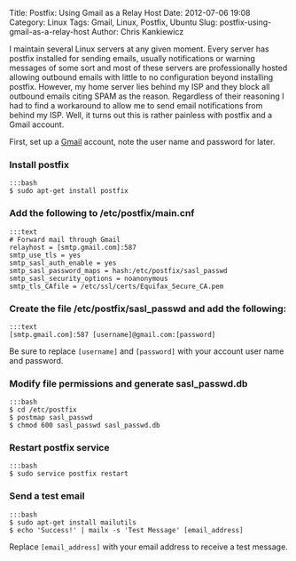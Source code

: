 Title: Postfix: Using Gmail as a Relay Host
Date: 2012-07-06 19:08
Category: Linux
Tags: Gmail, Linux, Postfix, Ubuntu
Slug: postfix-using-gmail-as-a-relay-host
Author: Chris Kankiewicz

I maintain several Linux servers at any given moment. Every server has postfix
installed for sending emails, usually notifications or warning messages of some
sort and most of these servers are professionally hosted allowing outbound
emails with little to no configuration beyond installing postfix.  However, my
home server lies behind my ISP and they block all outbound emails citing SPAM as
the reason.  Regardless of their reasoning I had to find a workaround to allow
me to send email notifications from behind my ISP.  Well, it turns out this is
rather painless with postfix and a Gmail account.

First, set up a [Gmail](https://www.gmail.com) account, note the user name and
password for later.

### Install postfix

    :::bash
    $ sudo apt-get install postfix

### Add the following to /etc/postfix/main.cnf

    :::text
    # Forward mail through Gmail
    relayhost = [smtp.gmail.com]:587
    smtp_use_tls = yes
    smtp_sasl_auth_enable = yes
    smtp_sasl_password_maps = hash:/etc/postfix/sasl_passwd
    smtp_sasl_security_options = noanonymous
    smtp_tls_CAfile = /etc/ssl/certs/Equifax_Secure_CA.pem

### Create the file /etc/postfix/sasl_passwd and add the following:

    :::text
    [smtp.gmail.com]:587 [username]@gmail.com:[password]

Be sure to replace `[username]` and `[password]` with your account user name and
password.

### Modify file permissions and generate sasl_passwd.db

    :::bash
    $ cd /etc/postfix
    $ postmap sasl_passwd
    $ chmod 600 sasl_passwd sasl_passwd.db

### Restart postfix service

    :::bash
    $ sudo service postfix restart

### Send a test email

    :::bash
    $ sudo apt-get install mailutils
    $ echo 'Success!' | mailx -s 'Test Message' [email_address]

Replace `[email_address]` with your email address to receive a test message.